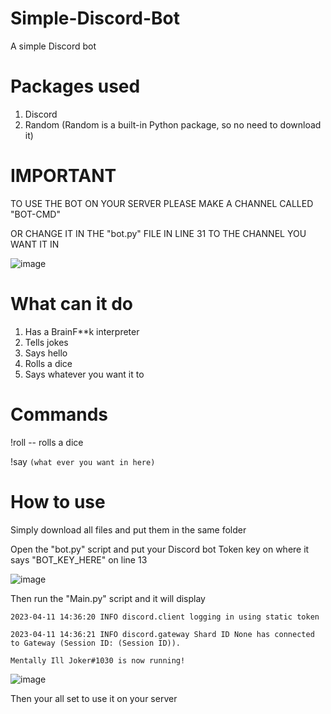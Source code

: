 # Simple-Discord-Bot
A simple Discord bot

# Packages used
1. Discord
2. Random (Random is a built-in Python package, so no need to download it)

# IMPORTANT
TO USE THE BOT ON YOUR SERVER PLEASE MAKE A CHANNEL CALLED "BOT-CMD"

OR CHANGE IT IN THE "bot.py" FILE IN LINE 31 TO THE CHANNEL YOU WANT IT IN

![image](https://user-images.githubusercontent.com/70321204/231113817-1ef2e7f5-2d6b-4b24-8dbf-cf4f53eff73a.png)

# What can it do
1. Has a BrainF**k interpreter
2. Tells jokes
3. Says hello
4. Rolls a dice
5. Says whatever you want it to

# Commands
!roll -- rolls a dice

!say ``(what ever you want in here)``

# How to use
Simply download all files and put them in the same folder

Open the "bot.py" script and put your Discord bot Token key on where it says "BOT_KEY_HERE" on line 13

![image](https://user-images.githubusercontent.com/70321204/231111504-ecfb481f-b847-41cd-b11a-1653a73ce61c.png)

Then run the "Main.py" script and it will display

`2023-04-11 14:36:20 INFO discord.client logging in using static token`

`2023-04-11 14:36:21 INFO discord.gateway Shard ID None has connected to Gateway (Session ID: (Session ID)).`

`Mentally Ill Joker#1030 is now running!`

![image](https://user-images.githubusercontent.com/70321204/231112087-af0c10c2-fc96-46ff-a877-454a76242b0b.png)

Then your all set to use it on your server
